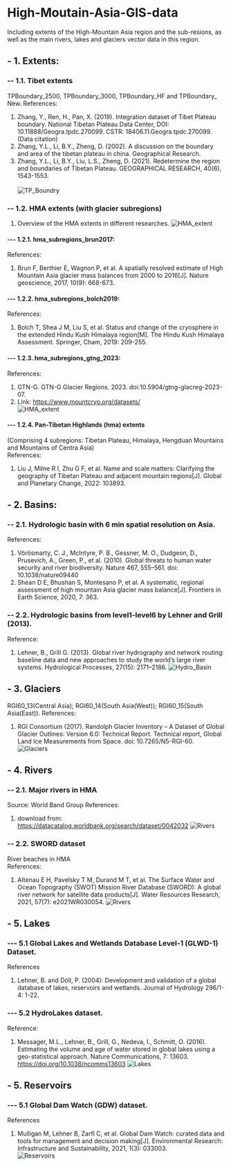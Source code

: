 # High-Moutain-Asia-GIS-data
Including extents of the High-Mountain Asia region and the  sub-resions, as well as the main rivers, lakes and glaciers vector data in this region.

## - 1. Extents:
### -- 1.1. Tibet extents  
TPBoundary_2500, TPBoundary_3000, TPBoundary_HF and TPBoundary_ New.
References:
1. Zhang, Y., Ren, H., Pan, X. (2019). Integration dataset of Tibet Plateau boundary. National Tibetan Plateau Data Center, DOI: 10.11888/Geogra.tpdc.270099. CSTR: 18406.11.Geogra.tpdc.270099. (Data citation)
2. Zhang, Y.L., Li, B.Y., Zheng, D. (2002). A discussion on the boundary and area of the tibetan plateau in china. Geographical Research.
3. Zhang, Y.L., Li, B.Y., Liu, L.S., Zheng, D. (2021). Redetermine the region and boundaries of Tibetan Plateau. GEOGRAPHICAL RESEARCH, 40(6), 1543-1553.<br>  
![TP_Boundry](figures/TP_boundaries.png)

### -- 1.2. HMA extents (with glacier subregions)  
1) Overview of the HMA extents in different researches.
![HMA_extent](figures/hma_subregions_compare.png)

#### --- 1.2.1. hma_subregions_brun2017:
References:
1) Brun F, Berthier E, Wagnon P, et al. A spatially resolved estimate of High Mountain Asia glacier mass balances from 2000 to 2016[J]. Nature geoscience, 2017, 10(9): 668-673.
#### --- 1.2.2. hma_subregions_bolch2019:   
References:
1) Bolch T, Shea J M, Liu S, et al. Status and change of the cryosphere in the extended Hindu Kush Himalaya region[M]. The Hindu Kush Himalaya Assessment. Springer, Cham, 2019: 209-255.<br>  
#### --- 1.2.3. hma_subregions_gtng_2023:
References:
1) GTN-G. GTN-G Glacier Regions. 2023. doi:10.5904/gtng-glacreg-2023-07.<br>
2) Link: https://www.mountcryo.org/datasets/      
![HMA_extent](figures/hma_subregions_gtng.png)

#### --- 1.2.4. Pan-Tibetan Highlands (hma) extents 
(Comprising 4 subregions: Tibetan Plateau, Himalaya, Hengduan Mountains and Mountains of Centra Asia)   
References:
1. Liu J, Milne R I, Zhu G F, et al. Name and scale matters: Clarifying the geography of Tibetan Plateau and adjacent mountain regions[J]. Global and Planetary Change, 2022: 103893.

## - 2. Basins:
### -- 2.1. Hydrologic basin  with 6 min spatial resolution on Asia.
References:
1. Vörösmarty, C. J., McIntyre, P. B., Gessner, M. O., Dudgeon, D., Prusevich, A., Green, P., et al. (2010). Global threats to human water security and river biodiversity. Nature 467, 555–561. doi: 10.1038/nature09440  
2. Shean D E, Bhushan S, Montesano P, et al. A systematic, regional assessment of high mountain Asia glacier mass balance[J]. Frontiers in Earth Science, 2020, 7: 363.<br>  
### -- 2.2. Hydrologic basins from level1-level6 by Lehner and Grill (2013).
Reference: 
1. Lehner, B., Grill G. (2013). Global river hydrography and network routing: baseline data and new approaches to study the world’s large river systems. Hydrological Processes, 27(15): 2171–2186.
![Hydro_Basin](figures/hma_hydro_basins.png)

## - 3. Glaciers  
RGI60_13(Central Asia); RGI60_14(South Asia(West)); RGI60_15(South Asia(East)). 
References:
1. RGI Consortium (2017). Randolph Glacier Inventory – A Dataset of Global Glacier Outlines: Version 6.0: Technical Report. Technical report, Global Land Ice Measurements from Space. doi: 10.7265/N5-RGI-60.
![Glaciers](figures/hma_glaciers.png)

## - 4. Rivers  
### -- 2.1. Major rivers in HMA 
Source: World Band Group
References:
1. download from: https://datacatalog.worldbank.org/search/dataset/0042032
![Rivers](figures/hma_major_rivers.png)
### -- 2.2. SWORD dataset
River beaches in HMA   
References:
1. Altenau E H, Pavelsky T M, Durand M T, et al. The Surface Water and Ocean Topography (SWOT) Mission River Database (SWORD): A global river network for satellite data products[J]. Water Resources Research, 2021, 57(7): e2021WR030054.
![Rivers](figures/hma_river_reaches_sword.png)

## - 5. Lakes  
### --- 5.1 Global Lakes and Wetlands Database Level-1 (GLWD-1) Dataset.
References
1. Lehner, B. and Döll, P. (2004): Development and validation of a global database of lakes, reservoirs and wetlands. Journal of Hydrology 296/1-4: 1-22.  
### --- 5.2 HydroLakes dataset.
Reference: 
1. Messager, M.L., Lehner, B., Grill, G., Nedeva, I., Schmitt, O. (2016). Estimating the volume and age of water stored in global lakes using a geo-statistical approach. Nature Communications, 7: 13603. https://doi.org/10.1038/ncomms13603
![Lakes](figures/hma_lakes.png)

## - 5. Reservoirs   
### --- 5.1 Global Dam Watch (GDW) dataset.   
References
1. Mulligan M, Lehner B, Zarfl C, et al. Global Dam Watch: curated data and tools for management and decision making[J]. Environmental Research: Infrastructure and Sustainability, 2021, 1(3): 033003.   
![Reservoirs](figures/hma_reservoirs.png)

